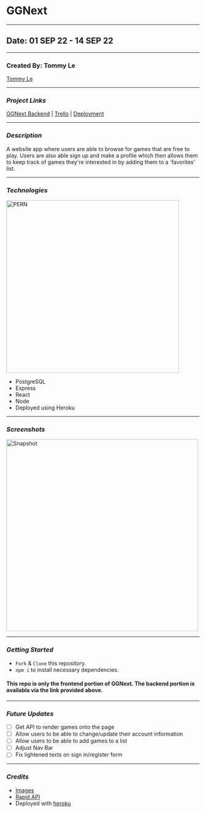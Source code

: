 # GGNext

---

## Date: 01 SEP 22 - 14 SEP 22

---

###  Created By: Tommy Le

[Tommy Le](https://www.linkedin.com/in/tommyyle/)

---
### **_Project Links_**

[GGNext Backend](https://github.com/Tommy-layy/GGNext_Backend) | [Trello](https://trello.com/b/aNfp9noD/ggnext) | [Deployment]()

---

### **_Description_**

A website app where users are able to browse for games that are free to play. Users are also able sign up and make a profile which then allows them to keep track of games they're interested in by adding them to a 'favorites' list.

---

### **_Technologies_**

<img alt="PERN" width='450' src="https://www.freecodecamp.org/news/content/images/size/w2000/2020/03/PERN.png" />

* PostgreSQL
* Express
* React
* Node
* Deployed using Heroku

---

### **_Screenshots_**

<img alt="Snapshot" width='500' src="https://cdn.discordapp.com/attachments/1005741137316827230/1019578608915861565/Screen_Shot_2022-09-14_at_7.00.03_AM.png" />

---
### **_Getting Started_**

- `Fork` & `Clone` this repository.
- `npm i` to install necessary dependencies.

#### This repo is only the frontend portion of GGNext. The backend portion is availabla via the link provided above.

---

### **_Future Updates_**

- [ ] Get API to render games onto the page
- [ ] Allow users to be able to change/update their account information
- [ ] Allow users to be able to add games to a list
- [ ] Adjust Nav Bar
- [ ] Fix lightened texts on sign in/register form

---

### **_Credits_**

* [Images](https://wallpapercave.com/games-collage-wallpapers)
* [Rapid API](https://rapidapi.com/?site)
* Deployed with [heroku](https://www.heroku.com/)